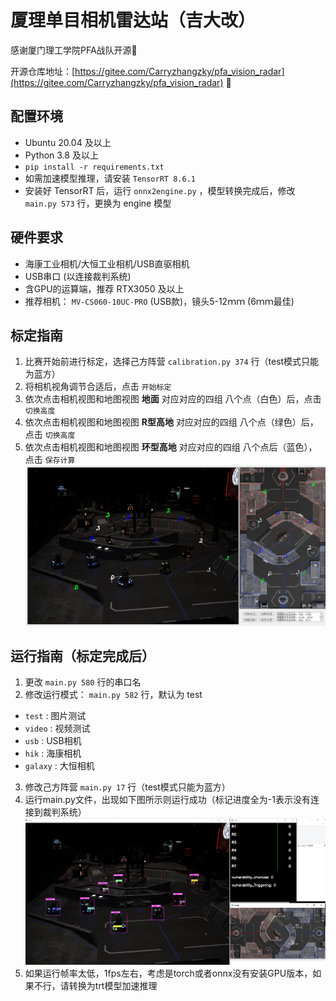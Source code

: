 # 厦理单目相机雷达站（吉大改）

感谢厦门理工学院PFA战队开源🤗

开源仓库地址：[https://gitee.com/Carryzhangzky/pfa_vision_radar](https://gitee.com/Carryzhangzky/pfa_vision_radar) 🤤

## 配置环境

- Ubuntu 20.04 及以上
- Python 3.8 及以上
- `pip install -r requirements.txt` 
- 如需加速模型推理，请安装 `TensorRT 8.6.1`
- 安装好 TensorRT 后，运行 `onnx2engine.py` ，模型转换完成后，修改 `main.py 573` 行，更换为 engine 模型

## 硬件要求

- 海康工业相机/大恒工业相机/USB直驱相机
- USB串口 (以连接裁判系统)
- 含GPU的运算端，推荐 RTX3050 及以上
- 推荐相机： `MV-CS060-10UC-PRO` (USB款)，镜头5-12ｍｍ (6ｍｍ最佳)


## 标定指南

1. 比赛开始前进行标定，选择己方阵营 `calibration.py 374` 行（test模式只能为蓝方）
2. 将相机视角调节合适后，点击 `开始标定`
3. 依次点击相机视图和地图视图 **地面** 对应对应的四组 八个点（白色）后，点击 `切换高度`
4. 依次点击相机视图和地图视图 **R型高地** 对应对应的四组 八个点（绿色）后，点击 `切换高度`
5. 依次点击相机视图和地图视图 **环型高地** 对应对应的四组 八个点后（蓝色），点击 `保存计算`
![标定演示](images/calibration.jpg)


## 运行指南（标定完成后）

1. 更改 `main.py 580` 行的串口名
2. 修改运行模式： `main.py 582` 行，默认为 test
- `test` : 图片测试
- `video` : 视频测试
- `usb` : USB相机
- `hik` : 海康相机
- `galaxy` : 大恒相机
3. 修改己方阵营 `main.py 17` 行（test模式只能为蓝方）
4. 运行main.py文件，出现如下图所示则运行成功（标记进度全为-1表示没有连接到裁判系统）
![运行图例](images/image3.jpg)
5. 如果运行帧率太低，1fps左右，考虑是torch或者onnx没有安装GPU版本，如果不行，请转换为trt模型加速推理

